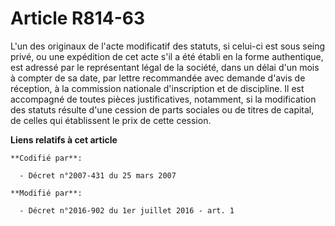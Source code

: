 # Article R814-63

L'un des originaux de l'acte modificatif des statuts, si celui-ci est sous seing privé, ou une expédition de cet acte s'il a
été établi en la forme authentique, est adressé par le représentant légal de la société, dans un délai d'un mois à compter de
sa date, par lettre recommandée avec demande d'avis de réception, à la commission nationale d'inscription et de discipline.
Il est accompagné de toutes pièces justificatives, notamment, si la modification des statuts résulte d'une cession de parts
sociales ou de titres de capital, de celles qui établissent le prix de cette cession.

**Liens relatifs à cet article**

	**Codifié par**:

	  - Décret n°2007-431 du 25 mars 2007

	**Modifié par**:

	  - Décret n°2016-902 du 1er juillet 2016 - art. 1
